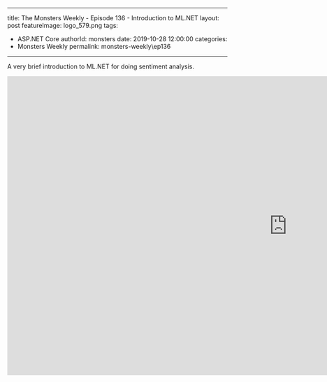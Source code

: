 
---
title: The Monsters Weekly - Episode 136 -  Introduction to ML.NET
layout: post
featureImage: logo_579.png
tags: 
  - ASP.NET Core
authorId: monsters
date: 2019-10-28 12:00:00
categories:
  - Monsters Weekly
permalink: monsters-weekly\ep136
---

A very brief introduction to ML.NET for doing sentiment analysis.

<!--more-->
<iframe width="1280" height="685" src="https://www.youtube.com/embed/lkDXpz0YXX0" frameborder="0" allow="accelerometer; autoplay; encrypted-media; gyroscope; picture-in-picture" allowfullscreen></iframe>
